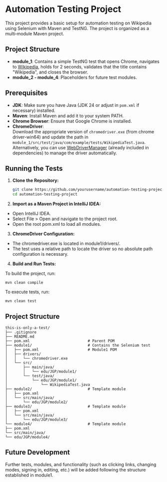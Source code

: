 # Automation Testing Project

This project provides a basic setup for automation testing on Wikipedia using Selenium with Maven and TestNG. The project is organized as a multi‑module Maven project.

## Project Structure

- **module_1**: Contains a simple TestNG test that opens Chrome, navigates to [Wikipedia](https://www.wikipedia.com), holds for 2 seconds, validates that the title contains "Wikipedia", and closes the browser.
- **module_2 - module_4**: Placeholders for future test modules.

## Prerequisites

- **JDK**: Make sure you have Java (JDK 24 or adjust in `pom.xml` if necessary) installed.
- **Maven**: Install Maven and add it to your system PATH.
- **Chrome Browser**: Ensure that Google Chrome is installed.
- **ChromeDriver**:  
  Download the appropriate version of `chromedriver.exe` (from chrome driver-win64) and update the path in `module_1/src/test/java/com/example/tests/WikipediaTest.java`.  
  Alternatively, you can use [WebDriverManager](https://github.com/bonigarcia/webdrivermanager) (already included in dependencies) to manage the driver automatically.

## Running the Tests

1. **Clone the Repository:**
   ```bash
   git clone https://github.com/yourusername/automation-testing-project.git
   cd automation-testing-project

2. **Import as a Maven Project in IntelliJ IDEA:**

- Open IntelliJ IDEA.
- Select File > Open and navigate to the project root.
- Open the root pom.xml to load all modules.

3. **ChromeDriver Configuration:**

- The chromedriver.exe is located in module1/drivers/.
- The test uses a relative path to locate the driver so no absolute path configuration is necessary.

4. **Build and Run Tests:**

To build the project, run:
```
mvn clean compile
```

To execute tests, run:
```
mvn clean test
```

## Project Structure
```
this-is-only-a-test/
├── .gitignore
├── README.md
├── pom.xml                          # Parent POM
├── module1/                         # Contains the Selenium test
│   ├── pom.xml                      # Module1 POM
│   ├── drivers/
│   │   └── chromedriver.exe
│   └── src/
│       ├── main/java/
│       │   └── edu/JGP/module1/      
│       └── test/java/
│           └── edu/JGP/module1/
│               └── WikipediaTest.java
├── module2/                         # Template module
│   ├── pom.xml
│   └── src/main/java/
│       └── edu/JGP/module2/
├── module3/                         # Template module
│   ├── pom.xml
│   └── src/main/java/
│       └── edu/JGP/module3/
└── module4/                         # Template module
├── pom.xml
└── src/main/java/
└── edu/JGP/module4/
```


## Future Development
Further tests, modules, and functionality 
(such as clicking links, changing modes, signing in, editing, etc.) 
will be added following the structure established in module1.
